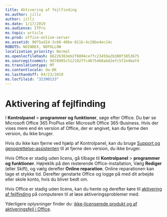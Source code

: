```yaml
---
title: Aktivering af fejlfinding
ms.author: jillz
author: jillz
ms.date: 1/17/2019
ms.audience: ITPro
ms.topic: article
ms.prod: office-online-server
ms.assetid: 9075ad24-3c60-48be-811b-4c28be4ec14c
ROBOTS: NOINDEX, NOFOLLOW
localization_priority: Normal
ms.openlocfilehash: 86226363eb2f8804ce7fc23459a2b380f3853675
ms.sourcegitcommit: 9d78905c512192ffc4675468abd2efc5f2e4baf4
ms.translationtype: MT
ms.contentlocale: da-DK
ms.lasthandoff: 04/23/2019
ms.locfileid: "32390133"
---
```

# <a name="activation-troubleshooting"></a>Aktivering af fejlfinding

I **Kontrolpanel** \> **programmer og funktioner**, søge efter Office. Du bør se Microsoft Office 365 ProPlus eller Microsoft Office 365-Business. Hvis der vises mere end én version af Office, der er angivet, kan du fjerne den version, du ikke bruger. 
  
Hvis du ikke kan fjerne ved hjælp af Kontrolpanel, kan du bruge [Support og genoprettelse-assistenten](https://aka.ms/SARA-OfficeUninstall-Alchemy) til at fjerne den version, du ikke bruger. 
  
Hvis Office er stadig uden licens, gå tilbage til **Kontrolpanel** \> **programmer og funktioner**. Højreklik på den resterende Office-installation, Vælg **Rediger** (eller Skift), og vælg derefter **Online reparation**. Online reparationen kan tage et stykke tid. Derefter genstarte Office og logge på med dit arbejde eller skole konto, hvis du bliver bedt om.
  
Hvis Office er stadig uden licens, kan du hente og derefter køre til [aktivering af fejlfinding](https://aka.ms/SARA-OfficeActivation-Alchemy) på computeren til at løse aktiveringsproblemer med. 
  
Yderligere oplysninger finder du: [ikke-licenserede produkt og af aktiveringsfejl i Office](https://support.office.com/article/0d23d3c0-c19c-4b2f-9845-5344fedc4380).
